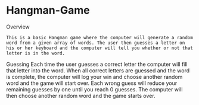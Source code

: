 # Hangman-Game
Overview

    This is a basic Hangman game where the computer will generate a random word from a given array of words. The user then guesses a letter on his or her keyboard and the computer will tell you whether or not that letter is in the word.
Guessing
    Each time the user guesses a correct letter the computer will fill that letter into the word. When all correct letters are guessed and the word is complete, the computer will log your win and choose another random word and the game will start over.
    Each wrong guess will reduce your remaining guesses by one until you reach 0 guesses. The computer will then choose another random word and the game starts over.
